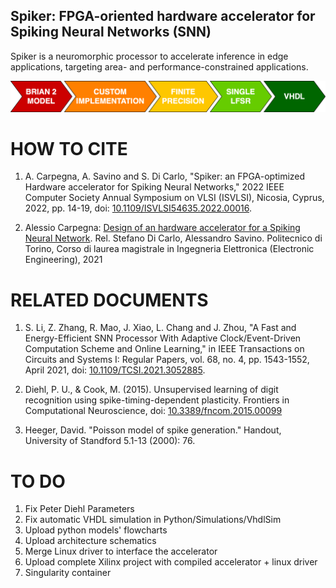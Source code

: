 ## Spiker: FPGA-oriented hardware accelerator for Spiking Neural Networks (SNN)
Spiker is a neuromorphic processor to accelerate inference in edge applications, targeting area- and performance-constrained applications.

![DesignFlow](Doc/Figures/designFlow.png)


# HOW TO CITE
1. A. Carpegna, A. Savino and S. Di Carlo, "Spiker: an FPGA-optimized Hardware accelerator for Spiking Neural Networks," 2022 IEEE Computer Society Annual Symposium on VLSI (ISVLSI), Nicosia, Cyprus, 2022, pp. 14-19, doi: [10.1109/ISVLSI54635.2022.00016](https://doi.org/10.1109/ISVLSI54635.2022.00016).

2. Alessio Carpegna: [Design of an hardware accelerator for a Spiking Neural Network](https://webthesis.biblio.polito.it/20606/).  Rel. Stefano Di Carlo, Alessandro Savino. Politecnico di Torino, Corso di laurea magistrale in Ingegneria Elettronica (Electronic Engineering), 2021 



# RELATED DOCUMENTS
1. S. Li, Z. Zhang, R. Mao, J. Xiao, L. Chang and J. Zhou, "A Fast and Energy-Efficient SNN Processor With Adaptive Clock/Event-Driven Computation Scheme and Online Learning," in IEEE Transactions on Circuits and Systems I: Regular Papers, vol. 68, no. 4, pp. 1543-1552, April 2021, doi: [10.1109/TCSI.2021.3052885](https://doi.org/10.1109/TCSI.2021.3052885).

2. Diehl, P. U., & Cook, M. (2015). Unsupervised learning of digit recognition using spike-timing-dependent plasticity. Frontiers in Computational Neuroscience, doi: [10.3389/fncom.2015.00099](https://doi.org/10.3389/fncom.2015.00099) 

3. Heeger, David. "Poisson model of spike generation." Handout, University of Standford 5.1-13 (2000): 76.



# TO DO
1. Fix Peter Diehl Parameters
2. Fix automatic VHDL simulation in Python/Simulations/VhdlSim
3. Upload python models' flowcharts
4. Upload architecture schematics
5. Merge Linux driver to interface the accelerator
6. Upload complete Xilinx project with compiled accelerator + linux driver
7. Singularity container
